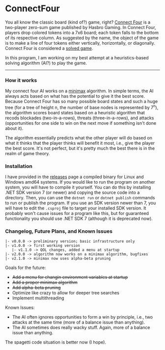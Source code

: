 # ConnectFour

You all know the classic board (kind of?) game, right?
[Connect Four](https://en.wikipedia.org/wiki/Connect_Four) is a two-player zero-sum game published by Hasbro Gaming. In Connect Four, players drop colored tokens into a 7x6 board; each token falls to the bottom of its respective column. As suggested by the name, the object of the game is to make a line of four tokens either vertically, horizontally, or diagonally. Connect Four is considered a [solved game](https://en.wikipedia.org/wiki/Connect_Four#Mathematical_solution).

In this program, I am working on my best attempt at a heuristics-based solving algorithm (AI?) to play the game.

---

### How it works

My connect four AI works on a [minimax](https://en.wikipedia.org/wiki/Minimax) algorithm. In simple terms, the AI always acts based on what has the potential to give it the best score. Because Connect Four has so many possible board states and such a huge tree (for a tree of height n, the number of base nodes is represented by 7<sup>n</sup>), the algorithm scores board states based on a heuristic algorithm that recods blockades (two-in-a-rows), threats (three-in-a-rows), and attacks (opportunities for one side to win on the next move if something isn't done about it).

The algorithm essentially predicts what the other player will do based on what it thinks that the player thinks will benefit it most, i.e., give the player the best score. It's not perfect, but it's pretty much the best there is in the realm of game theory.

### Installation

I have provided in the [releases](https://github.com/PilotGuy772/ConnectFour/releases) page a compiled binary for Linux and Windows amd64 systems. If you would like to run the program on another system, you will have to compile it yourself. You can do this by installing .NET SDK version 7 (or newer) and copying the source code into a directory. Then, you can use the `dotnet run` or `dotnet publish` commands to run or publish the program. If you use an SDK version newer than 7, you will have to edit the `.csproj` file to target your installed SDK version. It probably won't cause issues for a program like this, but for guaranteed functionality you should use .NET SDK 7 (although it is deprecated now).

### Changelog, Future Plans, and Known Issues

```
|- v0.0.0 -> preliminary version; basic infrastructure only
|- v1.0.0 -> first working version
   |- v1.1.0 -> QOL changes, added a menu at startup
|- v2.0.0 -> algorithm now works on a minimax algorithm, bugfixes
|- v2.1.0 -> minimax now uses alpha-beta pruning
```
Goals for the future:
* <s>Add a menu for changin environment variables at startup</s>
* <s>Add a proper minimax algorithm</s>
* <s>Add alpha-beta pruning</s>
* Optimize like crazy to allow for deeper tree searches
* Implement multithreading

Known Issues:
* The AI often ignores opportunities to form a win by principle, i.e., two attacks at the same time (more of a balance issue than anything).
* The AI sometimes does really wacky stuff. Again, more of a balance issue than anything.

The spagetti code situation is better now (I hope).
